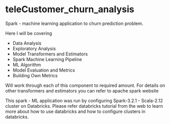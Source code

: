 # teleCustomer_churn_analysis
Spark - machine learning application to churn prediction problem.

Here I will be covering

- Data Analysis
- Exploratory Analysis
- Model Transformers and Estimators
- Spark Machine Learning Pipeline
- ML Algorithm
- Model Evaluation and Metrics
- Building Own Metrics

Will work through each of this component to required amount. For details on other transformers and estimators you can refer to apache spark website

This spark - ML application was run by configuring Spark-3.2.1 - Scala-2.12 cluster on Databricks.
Please refer databricks tutorial from the web to learn more about how to use databricks and how to configure clusters in databricks.
